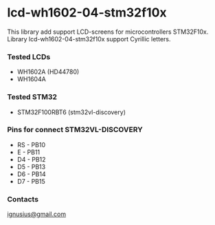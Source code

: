 # lcd-wh1602-04-stm32f10x #

This library add support LCD-screens for microcontrollers STM32F10x.
Library lcd-wh1602-04-stm32f10x support Cyrillic letters.

### Tested LCDs ###

* WH1602A (HD44780)
* WH1604A

### Tested STM32 ###

* STM32F100RBT6 (stm32vl-discovery)


### Pins for connect STM32VL-DISCOVERY ###

* RS - PB10
* E -  PB11
* D4 - PB12
* D5 - PB13
* D6 - PB14
* D7 - PB15

### Contacts ###

ignusius@gmail.com
